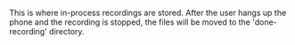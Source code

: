 This is where in-process recordings are stored. After the user hangs up the phone and the recording is stopped, the files will be moved to the 'done-recording' directory.
